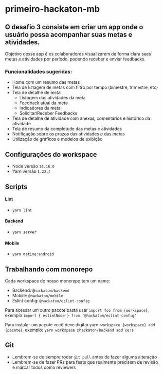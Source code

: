 # primeiro-hackaton-mb

## O desafio 3 consiste em criar um app onde o usuário possa acompanhar suas metas e atividades.

Objetivo desse app é os colaboradores visualizarem de forma clara suas metas e atividades por período, podendo receber e enviar feedbacks.

### Funcionalidades sugeridas:

- Home com um resumo das metas
- Tela de listagem de metas com filtro por tempo (bimestre, trimestre, etc)
- Tela de detalhe de meta
  - Listagem das atividades da meta
  - Feedback atual da meta
  - Indicadores da meta
  - Solicitar/Receber Feedbacks
- Tela de detalhe de atividade com anexos, comentários e histórico da atividade
- Tela de resumo da completude das metas e atividades
- Notificação sobre os prazos das atividades e das metas
- Utilização de gráficos e modelos de exibição

## Configurações do workspace

- Node versão `14.16.0`
- Yarn versão `1.22.4`

## Scripts

#### Lint

- `yarn lint`

#### Backend

- `yarn server`

#### Mobile

- `yarn native:android`

## Trabalhando com monorepo

Cada workspace do nosso monorepo tem um name:

- Backend: `@hackaton/backend`
- Mobile: `@hackaton/mobile`
- Eslint config: `@hackaton/eslint-config`

Para acessar um outro pacote basta usar `import foo from {workspace}`, exemplo `import { eslintNode } from '@hackaton/eslint-config'`

Para instalar um pacote você deve digitar `yarn workspace {workspace} add {pacote}`, exemplo: `yarn workspace @hackaton/backend add cors`

## Git

- Lembrem-se de sempre rodar `git pull` antes de fazer alguma alteração
- Lembrem-se de fazer PRs para feats que realmente precisem de revisão e marcar todos como reviewers

